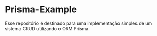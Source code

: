 # Prisma-Example

Esse repositório é destinado para uma implementação simples de um sistema CRUD utilizando o ORM Prisma.

